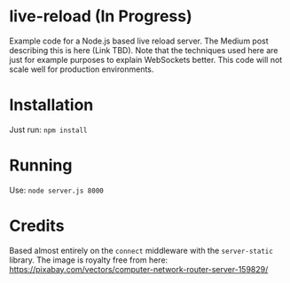 # live-reload (In Progress)
Example code for a Node.js based live reload server. The Medium post describing this is here (Link TBD). Note that the techniques used here are just for example purposes to explain WebSockets better. This code will not scale well for production environments.

# Installation
Just run: `npm install`

# Running
Use: `node server.js 8000`

# Credits
Based almost entirely on the `connect` middleware with the `server-static` library. The image is royalty free from here: https://pixabay.com/vectors/computer-network-router-server-159829/
